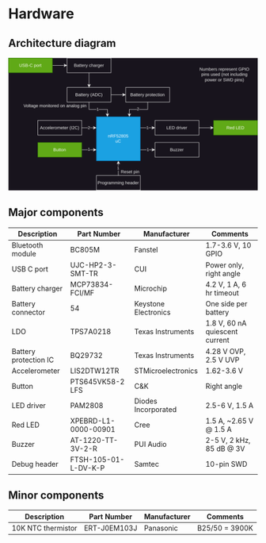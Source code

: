 # Hardware

## Architecture diagram
![HW architecture diagram](/docs/DWG_HW-Architecture.svg)

## Major components
| Description           | Part Number           | Manufacturer          | Comments                          |
| --------------------- | --------------------- | --------------------- | --------------------------------- |
| Bluetooth module      | BC805M                | Fanstel               | 1.7-3.6 V, 10 GPIO                |
| USB C port            | UJC-HP2-3-SMT-TR      | CUI                   | Power only, right angle           |
| Battery charger       | MCP73834-FCI/MF       | Microchip             | 4.2 V, 1 A, 6 hr timeout          |
| Battery connector     | 54                    | Keystone Electronics  | One side per battery              |
| LDO                   | TPS7A0218             | Texas Instruments     | 1.8 V, 60 nA quiescent current    |
| Battery protection IC | BQ29732               | Texas Instruments     | 4.28 V OVP, 2.5 V UVP             |
| Accelerometer         | LIS2DTW12TR           | STMicroelectronics    | 1.62-3.6 V                        |
| Button                | PTS645VK58-2 LFS      | C&K                   | Right angle                       |
| LED driver            | PAM2808               | Diodes Incorporated   | 2.5-6 V, 1.5 A                    |
| Red LED               | XPEBRD-L1-0000-00901  | Cree                  | 1.5 A, ~2.65 V @ 1.5 A            |
| Buzzer                | AT-1220-TT-3V-2-R     | PUI Audio             | 2-5 V, 2 kHz, 85 dB @ 3V          |
| Debug header          | FTSH-105-01-L-DV-K-P  | Samtec                | 10-pin SWD                        |

## Minor components
| Description           | Part Number           | Manufacturer          | Comments                          |
| --------------------- | --------------------- | --------------------- | --------------------------------- |
| 10K NTC thermistor    | ERT-J0EM103J          | Panasonic             | B25/50 = 3900K                    |